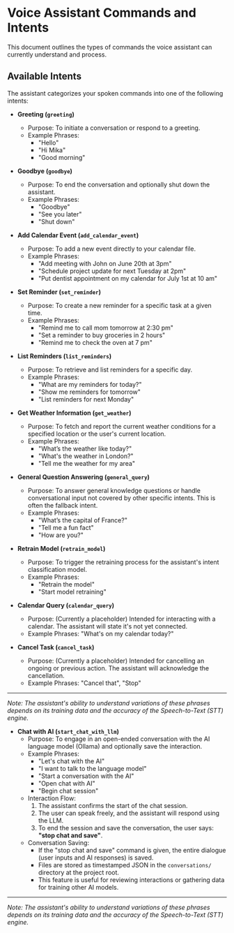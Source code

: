 # Voice Assistant Commands and Intents

This document outlines the types of commands the voice assistant can currently understand and process.

## Available Intents

The assistant categorizes your spoken commands into one of the following intents:

*   **Greeting (`greeting`)**
    *   Purpose: To initiate a conversation or respond to a greeting.
    *   Example Phrases:
        *   "Hello"
        *   "Hi Mika"
        *   "Good morning"

*   **Goodbye (`goodbye`)**
    *   Purpose: To end the conversation and optionally shut down the assistant.
    *   Example Phrases:
        *   "Goodbye"
        *   "See you later"
        *   "Shut down"

*   **Add Calendar Event (`add_calendar_event`)**
    *   Purpose: To add a new event directly to your calendar file.
    *   Example Phrases:
        *   "Add meeting with John on June 20th at 3pm"
        *   "Schedule project update for next Tuesday at 2pm"
        *   "Put dentist appointment on my calendar for July 1st at 10 am"

*   **Set Reminder (`set_reminder`)**
    *   Purpose: To create a new reminder for a specific task at a given time.
    *   Example Phrases:
        *   "Remind me to call mom tomorrow at 2:30 pm"
        *   "Set a reminder to buy groceries in 2 hours"
        *   "Remind me to check the oven at 7 pm"

*   **List Reminders (`list_reminders`)**
    *   Purpose: To retrieve and list reminders for a specific day.
    *   Example Phrases:
        *   "What are my reminders for today?"
        *   "Show me reminders for tomorrow"
        *   "List reminders for next Monday"

*   **Get Weather Information (`get_weather`)**
    *   Purpose: To fetch and report the current weather conditions for a specified location or the user's current location.
    *   Example Phrases:
        *   "What’s the weather like today?"
        *   "What's the weather in London?"
        *   "Tell me the weather for my area"

*   **General Question Answering (`general_query`)**
    *   Purpose: To answer general knowledge questions or handle conversational input not covered by other specific intents. This is often the fallback intent.
    *   Example Phrases:
        *   "What’s the capital of France?"
        *   "Tell me a fun fact"
        *   "How are you?"

*   **Retrain Model (`retrain_model`)**
    *   Purpose: To trigger the retraining process for the assistant's intent classification model.
    *   Example Phrases:
        *   "Retrain the model"
        *   "Start model retraining"

*   **Calendar Query (`calendar_query`)**
    *   Purpose: (Currently a placeholder) Intended for interacting with a calendar. The assistant will state it's not yet connected.
    *   Example Phrases: "What's on my calendar today?"

*   **Cancel Task (`cancel_task`)**
    *   Purpose: (Currently a placeholder) Intended for cancelling an ongoing or previous action. The assistant will acknowledge the cancellation.
    *   Example Phrases: "Cancel that", "Stop"

---
*Note: The assistant's ability to understand variations of these phrases depends on its training data and the accuracy of the Speech-to-Text (STT) engine.*

*   **Chat with AI (`start_chat_with_llm`)**
    *   Purpose: To engage in an open-ended conversation with the AI language model (Ollama) and optionally save the interaction.
    *   Example Phrases:
        *   "Let's chat with the AI"
        *   "I want to talk to the language model"
        *   "Start a conversation with the AI"
        *   "Open chat with AI"
        *   "Begin chat session"
    *   Interaction Flow:
        1.  The assistant confirms the start of the chat session.
        2.  The user can speak freely, and the assistant will respond using the LLM.
        3.  To end the session and save the conversation, the user says: **"stop chat and save"**.
    *   Conversation Saving:
        *   If the "stop chat and save" command is given, the entire dialogue (user inputs and AI responses) is saved.
        *   Files are stored as timestamped JSON in the `conversations/` directory at the project root.
        *   This feature is useful for reviewing interactions or gathering data for training other AI models.

---
*Note: The assistant's ability to understand variations of these phrases depends on its training data and the accuracy of the Speech-to-Text (STT) engine.*